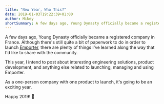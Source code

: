```yaml
---
title: "New Year, Who This?"
date: 2019-01-03T19:22:39+01:00
author: Mikey
shortSummary: A few days ago, Young Dynasty officially became a registered company in France. You won't believe what happened next.
---
```


A few days ago, Young Dynasty officially became a registered company in France. Although there's still quite a bit of paperwork to do in order to launch [Emporter](https://emporter.app), there are plenty of things I've learned along the way that I'd like to share with the community.

This year, I intend to post about interesting engineering solutions, product development, and anything else related to launching, managing and using Emporter.

As a one-person company with one product to launch, it's going to be an exciting year.

Happy 2019! 🍾
